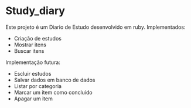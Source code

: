 # Study_diary

Este projeto é um Diario de Estudo desenvolvido em ruby.
Implementados:
- Criação de estudos
- Mostrar itens
- Buscar itens

Implementação futura:
- Escluir estudos
- Salvar dados em banco de dados
- Listar por categoria
- Marcar um item como concluido
- Apagar um item